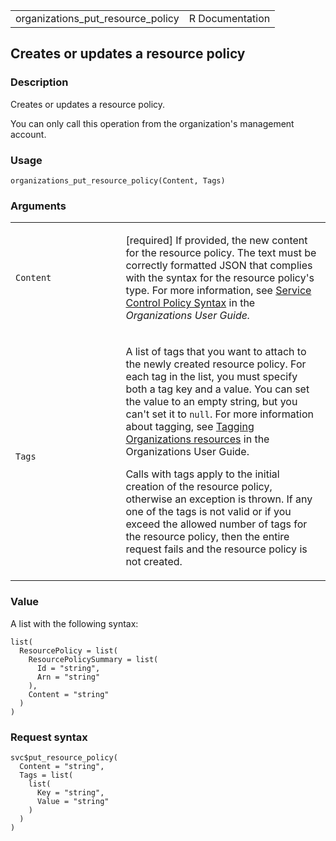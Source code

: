 <table style="width: 100%;">
<tbody>
<tr class="odd">
<td>organizations_put_resource_policy</td>
<td style="text-align: right;">R Documentation</td>
</tr>
</tbody>
</table>

## Creates or updates a resource policy

### Description

Creates or updates a resource policy.

You can only call this operation from the organization's management
account.

### Usage

    organizations_put_resource_policy(Content, Tags)

### Arguments

<table>
<colgroup>
<col style="width: 35%" />
<col style="width: 65%" />
</colgroup>
<tbody>
<tr class="odd">
<td><code
id="organizations_put_resource_policy_:_Content">Content</code></td>
<td><p>[required] If provided, the new content for the resource policy.
The text must be correctly formatted JSON that complies with the syntax
for the resource policy's type. For more information, see <a
href="https://docs.aws.amazon.com/organizations/latest/userguide/orgs_manage_policies_scps_syntax.html">Service
Control Policy Syntax</a> in the <em>Organizations User
Guide.</em></p></td>
</tr>
<tr class="even">
<td><code id="organizations_put_resource_policy_:_Tags">Tags</code></td>
<td><p>A list of tags that you want to attach to the newly created
resource policy. For each tag in the list, you must specify both a tag
key and a value. You can set the value to an empty string, but you can't
set it to <code>null</code>. For more information about tagging, see <a
href="https://docs.aws.amazon.com/organizations/latest/userguide/orgs_tagging.html">Tagging
Organizations resources</a> in the Organizations User Guide.</p>
<p>Calls with tags apply to the initial creation of the resource policy,
otherwise an exception is thrown. If any one of the tags is not valid or
if you exceed the allowed number of tags for the resource policy, then
the entire request fails and the resource policy is not
created.</p></td>
</tr>
</tbody>
</table>

### Value

A list with the following syntax:

    list(
      ResourcePolicy = list(
        ResourcePolicySummary = list(
          Id = "string",
          Arn = "string"
        ),
        Content = "string"
      )
    )

### Request syntax

    svc$put_resource_policy(
      Content = "string",
      Tags = list(
        list(
          Key = "string",
          Value = "string"
        )
      )
    )
